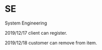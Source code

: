 # SE
System Engineering

2019/12/17
client can register. 

2019/12/18
customer can remove from item.